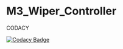 # M3_Wiper_Controller

 CODACY
 
 [![Codacy Badge](https://app.codacy.com/project/badge/Grade/28c6337ceb4c4ca68f7547fc760bb8f3)](https://www.codacy.com/gh/Kanish1403200/M3_Wiper_Controller/dashboard?utm_source=github.com&amp;utm_medium=referral&amp;utm_content=Kanish1403200/M3_Wiper_Controller&amp;utm_campaign=Badge_Grade)
